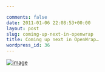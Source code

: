 ```yaml
---

comments: false
date: 2011-01-06 22:08:53+00:00
layout: post
slug: coming-up-next-in-openwrap
title: Coming up next in OpenWrap…
wordpress_id: 36
---
```


[![image](http://codebetter.com/sebastienlambla/files/2011/01/image_thumb.png)](http://codebetter.com/sebastienlambla/files/2011/01/image.png)
